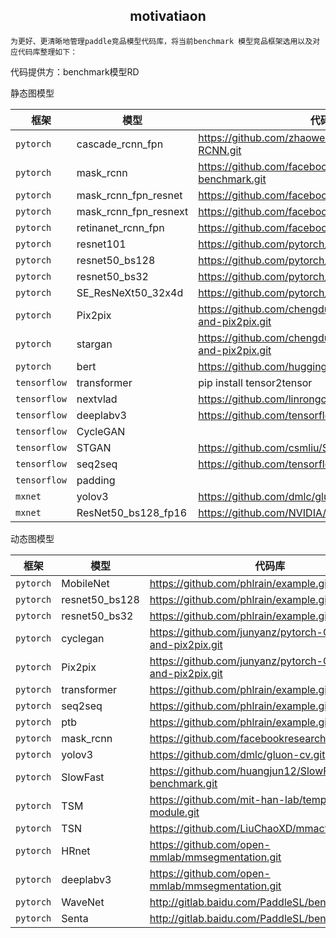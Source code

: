 
<h2 align="center">motivatiaon</h2>

    为更好、更清晰地管理paddle竞品模型代码库，将当前benchmark 模型竞品框架选用以及对应代码库整理如下：

代码提供方：benchmark模型RD


静态图模型
<center>

| 框架 | 模型 | 代码库 |
|--------------|------|--------------------------------|
| `pytorch` | cascade_rcnn_fpn | https://github.com/zhaoweicai/Detectron-Cascade-RCNN.git |
| `pytorch` | mask_rcnn | https://github.com/facebookresearch/maskrcnn-benchmark.git |
| `pytorch` | mask_rcnn_fpn_resnet | https://github.com/facebookresearch/Detectron.git |
| `pytorch` | mask_rcnn_fpn_resnext | https://github.com/facebookresearch/Detectron.git |
| `pytorch` | retinanet_rcnn_fpn | https://github.com/facebookresearch/Detectron.git |
| `pytorch` | resnet101 | https://github.com/pytorch/vision.git |
| `pytorch` | resnet50_bs128 | https://github.com/pytorch/vision.git |
| `pytorch` | resnet50_bs32 | https://github.com/pytorch/vision.git |
| `pytorch` | SE_ResNeXt50_32x4d | https://github.com/pytorch/vision.git |
| `pytorch` | Pix2pix | https://github.com/chengduoZH/pytorch-CycleGAN-and-pix2pix.git |
| `pytorch` | stargan | https://github.com/chengduoZH/pytorch-CycleGAN-and-pix2pix.git |
| `pytorch` | bert | https://github.com/huggingface/transformers.git |
| `tensorflow` | transformer | pip install tensor2tensor |
| `tensorflow` | nextvlad | https://github.com/linrongc/youtube-8m.git |
| `tensorflow` | deeplabv3 | https://github.com/tensorflow/models.git |
| `tensorflow` | CycleGAN | |
| `tensorflow` | STGAN | https://github.com/csmliu/STGAN.git |
| `tensorflow` | seq2seq | https://github.com/tensorflow/nmt.git |
| `tensorflow` | padding | |
| `mxnet` | yolov3 | https://github.com/dmlc/gluon-cv.git |
| `mxnet` | ResNet50_bs128_fp16 | https://github.com/NVIDIA/DeepLearningExamples.git | 

</center>



动态图模型
<center>

| 框架 | 模型 | 代码库 |
|--------------|------|--------------------------------|
| `pytorch` | MobileNet | https://github.com/phlrain/example.git |
| `pytorch` | resnet50_bs128 | https://github.com/phlrain/example.git |
| `pytorch` | resnet50_bs32 | https://github.com/phlrain/example.git |
| `pytorch` | cyclegan | https://github.com/junyanz/pytorch-CycleGAN-and-pix2pix.git |
| `pytorch` | Pix2pix | https://github.com/junyanz/pytorch-CycleGAN-and-pix2pix.git |
| `pytorch` | transformer | https://github.com/phlrain/example.git |
| `pytorch` | seq2seq | https://github.com/phlrain/example.git |
| `pytorch` | ptb | https://github.com/phlrain/example.git |
| `pytorch` | mask_rcnn | https://github.com/facebookresearch/Detectron.git |
| `pytorch` | yolov3 | https://github.com/dmlc/gluon-cv.git |
| `pytorch` | SlowFast | https://github.com/huangjun12/SlowFast/tree/sf-benchmark.git |
| `pytorch` | TSM | https://github.com/mit-han-lab/temporal-shift-module.git |
| `pytorch` | TSN | https://github.com/LiuChaoXD/mmaction.git |
| `pytorch` | HRnet | https://github.com/open-mmlab/mmsegmentation.git |
| `pytorch` | deeplabv3 | https://github.com/open-mmlab/mmsegmentation.git |
| `pytorch` | WaveNet | http://gitlab.baidu.com/PaddleSL/benchmark.git |
| `pytorch` | Senta | http://gitlab.baidu.com/PaddleSL/benchmark.git |


</center>

